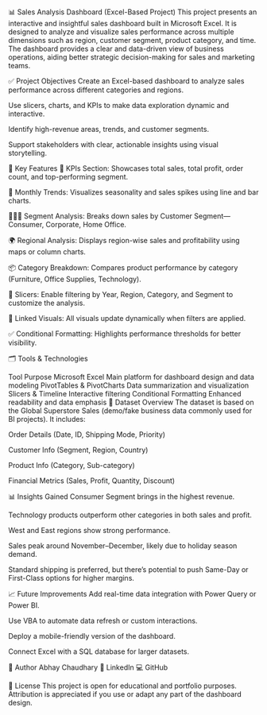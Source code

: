 📊 Sales Analysis Dashboard (Excel-Based Project)
This project presents an interactive and insightful sales dashboard built in Microsoft Excel. It is designed to analyze and visualize sales performance across multiple dimensions such as region, customer segment, product category, and time. The dashboard provides a clear and data-driven view of business operations, aiding better strategic decision-making for sales and marketing teams.

✅ Project Objectives
Create an Excel-based dashboard to analyze sales performance across different categories and regions.

Use slicers, charts, and KPIs to make data exploration dynamic and interactive.

Identify high-revenue areas, trends, and customer segments.

Support stakeholders with clear, actionable insights using visual storytelling.

📌 Key Features
🎯 KPIs Section: Showcases total sales, total profit, order count, and top-performing segment.

📅 Monthly Trends: Visualizes seasonality and sales spikes using line and bar charts.

🧑‍🤝‍🧑 Segment Analysis: Breaks down sales by Customer Segment—Consumer, Corporate, Home Office.

🌍 Regional Analysis: Displays region-wise sales and profitability using maps or column charts.

📦 Category Breakdown: Compares product performance by category (Furniture, Office Supplies, Technology).

🧩 Slicers: Enable filtering by Year, Region, Category, and Segment to customize the analysis.

🔄 Linked Visuals: All visuals update dynamically when filters are applied.

✅ Conditional Formatting: Highlights performance thresholds for better visibility.

🗂️ Tools & Technologies

Tool	Purpose
Microsoft Excel	Main platform for dashboard design and data modeling
PivotTables & PivotCharts	Data summarization and visualization
Slicers & Timeline	Interactive filtering
Conditional Formatting	Enhanced readability and data emphasis
📁 Dataset Overview
The dataset is based on the Global Superstore Sales (demo/fake business data commonly used for BI projects). It includes:

Order Details (Date, ID, Shipping Mode, Priority)

Customer Info (Segment, Region, Country)

Product Info (Category, Sub-category)

Financial Metrics (Sales, Profit, Quantity, Discount)

📊 Insights Gained
Consumer Segment brings in the highest revenue.

Technology products outperform other categories in both sales and profit.

West and East regions show strong performance.

Sales peak around November–December, likely due to holiday season demand.

Standard shipping is preferred, but there’s potential to push Same-Day or First-Class options for higher margins.

📈 Future Improvements
Add real-time data integration with Power Query or Power BI.

Use VBA to automate data refresh or custom interactions.

Deploy a mobile-friendly version of the dashboard.

Connect Excel with a SQL database for larger datasets.

👤 Author
Abhay Chaudhary
📎 LinkedIn
💻 GitHub

📜 License
This project is open for educational and portfolio purposes.
Attribution is appreciated if you use or adapt any part of the dashboard design.
